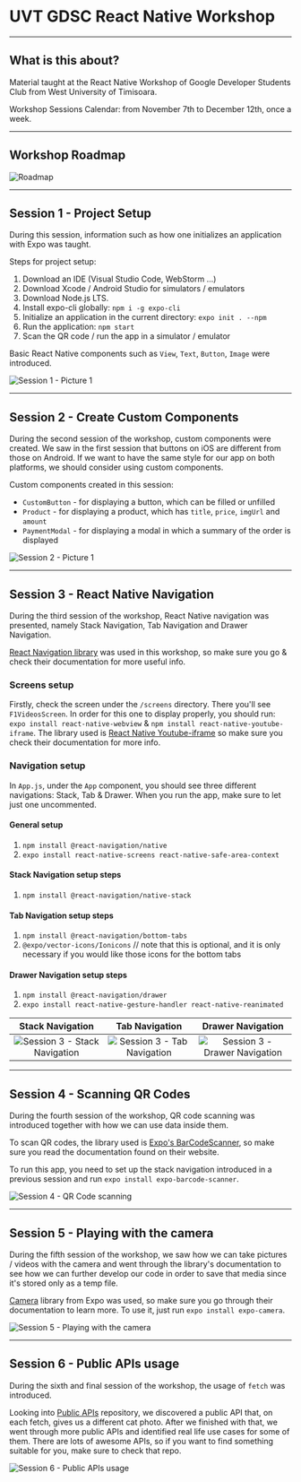 # UVT GDSC React Native Workshop
___
## What is this about?
Material taught at the React Native Workshop of Google Developer Students Club from West University of Timisoara.

Workshop Sessions Calendar: from November 7th to December 12th, once a week.
___
## Workshop Roadmap
![Roadmap](./pics/roadmap.png)
___
## Session 1 - Project Setup
During this session, information such as how one initializes an application with Expo was taught.

Steps for project setup:
1. Download an IDE (Visual Studio Code, WebStorm ...)
2. Download Xcode / Android Studio for simulators / emulators
3. Download Node.js LTS.
4. Install expo-cli globally: `npm i -g expo-cli`
5. Initialize an application in the current directory: `expo init . --npm`
6. Run the application: `npm start`
7. Scan the QR code / run the app in a simulator / emulator

Basic React Native components such as `View`, `Text`, `Button`, `Image` were introduced.

![Session 1 - Picture 1](./pics/session1.jpg)
___
## Session 2 - Create Custom Components
During the second session of the workshop, custom components were created. We saw in the first session that buttons on iOS are different from those on Android. If we want to have the same style for our app on both platforms, we should consider using custom components.

Custom components created in this session:
- `CustomButton` - for displaying a button, which can be filled or unfilled
- `Product` - for displaying a product, which has `title`, `price`, `imgUrl` and `amount`
- `PaymentModal` - for displaying a modal in which a summary of the order is displayed

![Session 2 - Picture 1](./pics/session2.jpg)
___
## Session 3 - React Native Navigation
During the third session of the workshop, React Native navigation was presented, namely Stack Navigation, Tab Navigation and Drawer Navigation.

[React Navigation library](https://reactnavigation.org/) was used in this workshop, so make sure you go & check their documentation for more useful info.

### Screens setup
Firstly, check the screen under the `/screens` directory. There you'll see `F1VideosScreen`. In order for this one to display properly, you should run:
`expo install react-native-webview` & `npm install react-native-youtube-iframe`. The library used is [React Native Youtube-iframe](https://lonelycpp.github.io/react-native-youtube-iframe/) so make sure you check their documentation for more info.

### Navigation setup
In `App.js`, under the `App` component, you should see three different navigations: Stack, Tab & Drawer. When you run the app, make sure to let just one uncommented.

#### General setup
1. `npm install @react-navigation/native`
2. `expo install react-native-screens react-native-safe-area-context`

#### Stack Navigation setup steps
1. `npm install @react-navigation/native-stack`

#### Tab Navigation setup steps
1. `npm install @react-navigation/bottom-tabs`
2. `@expo/vector-icons/Ionicons` // note that this is optional, and it is only necessary if you would like those icons for the bottom tabs

#### Drawer Navigation setup steps
1. `npm install @react-navigation/drawer`
2. `expo install react-native-gesture-handler react-native-reanimated`


| Stack Navigation | Tab Navigation | Drawer Navigation |
|:---:|:---:|:---:|
| ![Session 3 - Stack Navigation](./pics/stacknavigation.gif) | ![Session 3 - Tab Navigation](./pics/tabnavigation.gif) | ![Session 3 - Drawer Navigation](./pics/drawernavigation.gif) |
___
## Session 4 - Scanning QR Codes
During the fourth session of the workshop, QR code scanning was introduced together with how we can use data inside them.

To scan QR codes, the library used is [Expo's BarCodeScanner](https://docs.expo.dev/versions/latest/sdk/bar-code-scanner/), so make sure you read the documentation found on their website.

To run this app, you need to set up the stack navigation introduced in a previous session and run `expo install expo-barcode-scanner`.

![Session 4 - QR Code scanning](./pics/session4.gif)
___
## Session 5 - Playing with the camera
During the fifth session of the workshop, we saw how we can take pictures / videos with the camera and went through the library's documentation to see how we can further develop our code in order to save that media since it's stored only as a temp file.

[Camera](https://docs.expo.dev/versions/latest/sdk/camera/) library from Expo was used, so make sure you go through their documentation to learn more. To use it, just run `expo install expo-camera`.

![Session 5 - Playing with the camera](./pics/session5.jpg)
___
## Session 6 - Public APIs usage
During the sixth and final session of the workshop, the usage of `fetch` was introduced.

Looking into [Public APIs](https://github.com/public-apis/public-apis) repository, we discovered a public API that, on each fetch, gives us a different cat photo. After we finished with that, we went through more public APIs and identified real life use cases for some of them. There are lots of awesome APIs, so if you want to find something suitable for you, make sure to check that repo.

![Session 6 - Public APIs usage](./pics/session6.gif)
